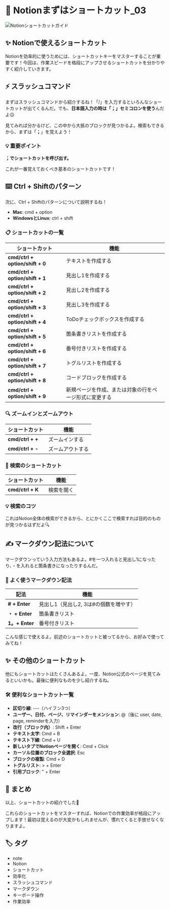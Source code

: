 # 🚀 Notionまずはショートカット_03

![Notionショートカットガイド](/images/note/n57cba484e4ec_310c74d76cf6f735448980d259cac24d.png)

## ✨ Notionで使えるショートカット

Notionを効率的に使うためには、ショートカットキーをマスターすることが重要です！今回は、作業スピードを格段にアップさせるショートカットを分かりやすく紹介していきます。

## ⚡ スラッシュコマンド

まずはスラッシュコマンドから紹介するね！「/」を入力するといろんなショートカットが出てくるんだ。でも、**日本語入力の時は「；」セミコロンを使う**んだよ😉

見てみれば分かるけど、この中から大抵のブロックが見つかるよ。検索もできるから、まずは「**；**」を覚えよう！

### 💡 重要ポイント

**；でショートカットを呼び出す。**

これが一番覚えておくべき基本のショートカットです！

## ⌨️ Ctrl + Shiftのパターン

次に、Ctrl + Shiftのパターンについて説明するね！

- **Mac**: cmd + option
- **WindowsとLinux**: ctrl + shift

### 📋 ショートカットの一覧

| ショートカット | 機能 |
|---------------|-----|
| **cmd/ctrl + option/shift + 0** | テキストを作成する |
| **cmd/ctrl + option/shift + 1** | 見出し1を作成する |
| **cmd/ctrl + option/shift + 2** | 見出し2を作成する |
| **cmd/ctrl + option/shift + 3** | 見出し3を作成する |
| **cmd/ctrl + option/shift + 4** | ToDoチェックボックスを作成する |
| **cmd/ctrl + option/shift + 5** | 箇条書きリストを作成する |
| **cmd/ctrl + option/shift + 6** | 番号付きリストを作成する |
| **cmd/ctrl + option/shift + 7** | トグルリストを作成する |
| **cmd/ctrl + option/shift + 8** | コードブロックを作成する |
| **cmd/ctrl + option/shift + 9** | 新規ページを作成、または対象の行をページ形式に変更する |

### 🔍 ズームインとズームアウト

| ショートカット | 機能 |
|---------------|-----|
| **cmd/ctrl + +** | ズームインする |
| **cmd/ctrl + -** | ズームアウトする |

### 🔎 検索のショートカット

| ショートカット | 機能 |
|---------------|-----|
| **cmd/ctrl + K** | 検索を開く |

### 💡 検索のコツ

これはNotion全体の検索ができるから、とにかくここで検索すれば目的のものが見つかるはずだよ🔍

## ✍️ マークダウン記法について

マークダウンっていう入力方法もあるよ。#を一つ入れると見出し1になったり、・を入れると箇条書きになったりするんだ。

### 📝 よく使うマークダウン記法

| 記法 | 機能 |
|------|-----|
| **# + Enter** | 見出し1（見出し2, 3は#の個数を増やす） |
| **・ + Enter** | 箇条書きリスト |
| **1。+ Enter** | 番号付きリスト |

こんな感じで使えるよ。前述のショートカットと被ってるから、お好みで使ってみてね！

## ✨ その他のショートカット

他にもショートカットはたくさんあるよ。一度、Notion公式のページを見てみるといいかも。最後に便利なものを少し紹介するね。

### 🛠️ 便利なショートカット一覧

- **区切り線**: ---（ハイフン3つ）
- **ユーザー、日付、ページ、リマインダーをメンション**: @（後に user, date, page, reminderを入力）
- **改行（ブロック内）**: Shift + Enter
- **テキスト太字**: Cmd + B
- **テキスト下線**: Cmd + U
- **新しいタブでNotionページを開く**: Cmd + Click
- **カーソル位置のブロック全選択**: Esc
- **ブロックの複製**: Cmd + D
- **トグルリスト**: > + Enter
- **引用ブロック**: " + Enter

## 🎉 まとめ

以上、ショートカットの紹介でした🎉

これらのショートカットをマスターすれば、Notionでの作業効率が格段にアップします！最初は覚えるのが大変かもしれませんが、慣れてくると手放せなくなりますよ。

## 🏷️ タグ

- note
- Notion
- ショートカット
- 効率化
- スラッシュコマンド
- マークダウン
- キーボード操作
- 作業効率